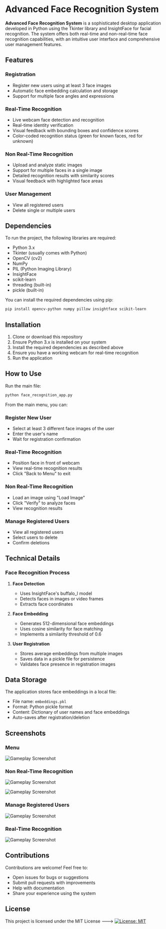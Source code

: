# Advanced Face Recognition System

**Advanced Face Recognition System** is a sophisticated desktop application developed in Python using the Tkinter library and InsightFace for facial recognition. The system offers both real-time and non-real-time face recognition capabilities, with an intuitive user interface and comprehensive user management features.

## Features

### Registration
- Register new users using at least 3 face images
- Automatic face embedding calculation and storage
- Support for multiple face angles and expressions

### Real-Time Recognition
- Live webcam face detection and recognition
- Real-time identity verification
- Visual feedback with bounding boxes and confidence scores
- Color-coded recognition status (green for known faces, red for unknown)

### Non Real-Time Recognition
- Upload and analyze static images
- Support for multiple faces in a single image
- Detailed recognition results with similarity scores
- Visual feedback with highlighted face areas

### User Management
- View all registered users
- Delete single or multiple users

## Dependencies

To run the project, the following libraries are required:

- Python 3.x
- Tkinter (usually comes with Python)
- OpenCV (cv2)
- NumPy
- PIL (Python Imaging Library)
- InsightFace
- scikit-learn
- threading (built-in)
- pickle (built-in)

You can install the required dependencies using pip:

```bash
pip install opencv-python numpy pillow insightface scikit-learn
```

## Installation

1. Clone or download this repository
2. Ensure Python 3.x is installed on your system
3. Install the required dependencies as described above
4. Ensure you have a working webcam for real-time recognition
5. Run the application

## How to Use

Run the main file:

```bash
python face_recognition_app.py
```

From the main menu, you can:

### Register New User
- Select at least 3 different face images of the user
- Enter the user's name
- Wait for registration confirmation

### Real-Time Recognition
- Position face in front of webcam
- View real-time recognition results
- Click "Back to Menu" to exit

### Non Real-Time Recognition
- Load an image using "Load Image"
- Click "Verify" to analyze faces
- View recognition results

### Manage Registered Users
- View all registered users
- Select users to delete
- Confirm deletions

## Technical Details

### Face Recognition Process

1. **Face Detection**
   - Uses InsightFace's buffalo_l model
   - Detects faces in images or video frames
   - Extracts face coordinates

2. **Face Embedding**
   - Generates 512-dimensional face embeddings
   - Uses cosine similarity for face matching
   - Implements a similarity threshold of 0.6

3. **User Registration**
   - Stores average embeddings from multiple images
   - Saves data in a pickle file for persistence
   - Validates face presence in registration images


## Data Storage

The application stores face embeddings in a local file:
- File name: `embeddings.pkl`
- Format: Python pickle format
- Content: Dictionary of user names and face embeddings
- Auto-saves after registration/deletion

## Screenshots
### Menu
![Gameplay Screenshot](screenshots/1.JPG)

### Non Real-Time Recognition
![Gameplay Screenshot](screenshots/2.JPG)

![Gameplay Screenshot](screenshots/3.JPG)

### Manage Registered Users
![Gameplay Screenshot](screenshots/4.JPG)

### Real-Time Recognition
![Gameplay Screenshot](screenshots/5.JPG)


## Contributions

Contributions are welcome! Feel free to:
- Open issues for bugs or suggestions
- Submit pull requests with improvements
- Help with documentation
- Share your experience using the system

## License

This project is licensed under the MIT License --->  [![License: MIT](https://img.shields.io/badge/License-MIT-yellow.svg)](https://opensource.org/licenses/MIT)